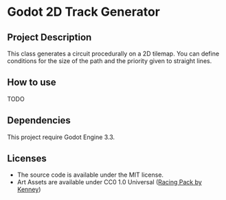 # Godot 2D Track Generator

## Project Description

This class generates a circuit procedurally on a 2D tilemap. You can define conditions for the size of the path and the priority given to straight lines.

## How to use

TODO

## Dependencies

This project require Godot Engine 3.3.

## Licenses

- The source code is available under the MIT license.
- Art Assets are available under CC0 1.0 Universal ([Racing Pack by Kenney](https://www.kenney.nl/assets/racing-pack))